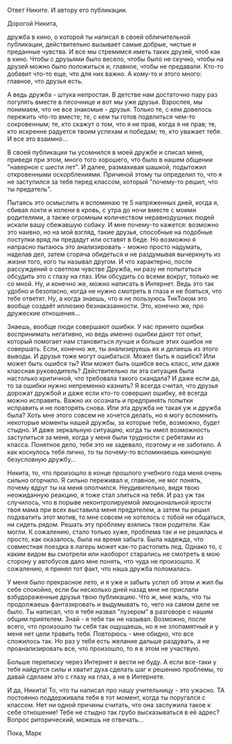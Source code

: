 Ответ Никите. И автору его публикации.

Дорогой Никита,

дружба в кино, о которой ты написал в своей обличительной публикации, действительно вызывает самые добрые, чистые и преданные чувства. И все мы стремимся иметь таких друзей, чтоб как в кино. Чтобы с друзьями было весело, чтобы было не скучно, чтобы на друзей можно было положиться и, главное, чтобы не предавали. Кто-то добавит что-то еще, что для них важно. А кому-то и этого много: главное, что друзья есть.

А ведь дружба - штука непростая. В детстве нам достаточно пару раз погулять вместе в песочнице и вот мы уже друзья. Взрослея, мы понимаем, что не все знакомые - друзья. Только те, с кем довелось пережить что-то вместе; те, с кем ты готов поделиться чем-то сокровенным; те, кто скажут о том, что я не прав, когда я не прав; те, кто искренне радуется твоим успехам и победам; те, кто уважает тебя. И все это взаимно...

В своей публикации ты усомнился в моей дружбе и списал меня, приведя при этом, много того хорошего, что было в нашем общении "наверное с шести лет". И далее, размахивая шашкой, подытожил откровенными оскорблениями. Причиной этому ты определил то, что я не заступился за тебя перед классом, который "почему-то решил, что ты предатель".

Пытаясь это осмыслить я вспоминаю те 5 напряженных дней, когда я, сбивая локти и колени в кровь, с утра до ночи вместе с моими родителями, а также огромным количеством неравнодушных людей искали вашу сбежавшую собаку. И мне почему-то кажется: возможно это наивно, но на мой взгляд, такие друзья, способные на подобные поступки вряд ли предадут или оставят в беде. Но возможно я напрасно пытаюсь это анализировать - можно просто надумать, наделав дел, затем сгоряча обидеться и не раздумывая вычеркнуть из жизни того, кого ты называл другом. И что характерно, после рассуждений о светлом чувстве Дружба, ни разу не попытаться обсудить это с глазу на глаз. Или обсудить со всеми вокруг, только не со мной. Ну, и конечно же, можно написать в Интернет. Ведь это так удобно и безопасно, когда не нужно смотреть в глаза и не бояться, что тебе ответят. Ну, а когда знаешь, что я не пользуюсь ТикТоком это вообще создаёт иллюзию безнаказанности.  Это, конечно же, про дружеские отношения...

Знаешь, вообще люди совершают ошибки. У нас принято ошибки воспринимать негативно, но ведь именно ошибки дают тот опыт, который помогает нам становиться лучше и больше этих ошибок не совершать. Если, конечно же, ты анализируешь их и делаешь из этого выводы. И друзья тоже могут ошибаться. Может быть я ошибся? Или может быть ошибся ты? Или может быть ошибся весь класс, или даже классная руководитель? Действительно ли эта ситуация была настолько критичной, что требовала такого скандала? И даже если да, то за ошибки нужно непременно казнить? Я всегда считал, что друзья дорожат дружбой и даже если кто-то совершил ошибку, её всегда можно исправить. Важно их осознать и предпринять попытки исправить и не повторять снова. Или эта дружба не такая уж и дружба была? Хоть мне этого совсем не хочется делать, но я могу вспомнить некоторые моменты нашей дружбы, за которые тебе, возможно, будет стыдно. И даже зеркальную ситуацию, когда ты имел возможность заступиться за меня, когда у меня были трудности с ребятами из класса. Понятное дело, тебя это не задевало, поэтому и не заботило. А как коснулось тебя лично, то ты почему-то вспоминаешь киношную безусловную дружбу...

Никита, то, что произошло в конце прошлого учебного года меня очень сильно огорчило. Я сильно переживал и, главное, не мог понять, почему вдруг ты на меня ополчился. Неудивительно, видя твою неожиданную реакцию, я тоже стал злиться на тебя. И раз уж так случилось, что в порыве неконтролируемой эмоциональной ярости твоя мама при всех выставила меня предателем, а затем ты решил подхватить этот мотив, то мне совсем не хотелось с тобой ни общаться, ни сидеть рядом. Решать эту проблему взялись твои родители. Как могли. К сожалению, стало только хуже, проблема так и не решилась и просто, как оказалось, была на время забыта. Была надежда, что совместная поездка в лагерь может как-то растопить лед. Однако то, с каким видом вы смотрели или наоборот старались не смотреть в мою сторону у автобусов дало мне понять, что чуда не произошло. К сожалению, я принял тот факт, что наша дружба поломалась.

У меня было прекрасное лето, и я уже и забыть успел об этом и жил бы себе спокойно, если бы несколько дней назад мне не прислали взбудораженные друзья твою публикацию. Что ж, мне жаль, что ты продолжаешь фантазировать и выдумывать то, чего на самом деле не было. Ты написал, что я тебя назвал "лузером" в разговоре с нашим общим приятелем. Знай - я тебя так не называл. Возможно, после всего, что произошло ты себя так ощущаешь, но я не злопамятный и у меня нет цели травить тебя. Повторюсь - мне обидно, что все сложилось так. Но раз у тебя есть желание дальше раздувать, а не проанализировать все, что произошло, то я в этом не участвую.

Больше переписку через Интернет я вести не буду. А если все-таки у тебя найдутся силы и хватит духа сделать шаг к решению проблемы, то давай сделаем это с глазу на глаз, а не в Интернете.

И да, Никита! То, что ты написал про нашу учительницу - это ужасно. ТА постоянно поддерживала тебя в тот момент, когда ты поругался с классом. Нет ни одной причины считать, что она заслужила такое к себе отношение! Тебе не стыдно так грубо высказываться в её адрес? Вопрос риторический, можешь не отвечать...

Пока,
Марк
